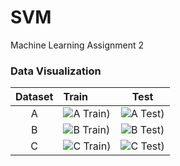 # SVM
Machine Learning Assignment 2

### Data Visualization

| Dataset        | Train           | Test  |
|:-------------:|:-----------------|:-----:|
| A             | ![A Train](../data_dist/A_train.jpg)) | ![A Test](../data_dist/A_test.jpg)) |
| B             | ![B Train](../data_dist/B_train.jpg)) | ![B Test](../data_dist/B_test.jpg)) |
| C             | ![C Train](../data_dist/C_train.jpg)) | ![C Test](../data_dist/C_test.jpg)) |

